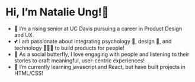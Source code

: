 <h1>Hi, I’m Natalie Ung!👋 </h1>

<ul>
  <li>👀 I’m a rising senior at UC Davis pursuing a career in Product Design and UX.</li>
  <li>💕 I am passionate about integrating psychology 🧠, design 🎨, and technology 👩🏻‍💻 to build products for people!</li>
  <li>🦋 As a social butterfly, I love engaging with people and listening to their stories to craft meaningful, user-centric experiences!</li>
  <li>🌱 I’m currently learning javascript and React, but have built projects in HTML/CSS! </li>
</ul>
  

